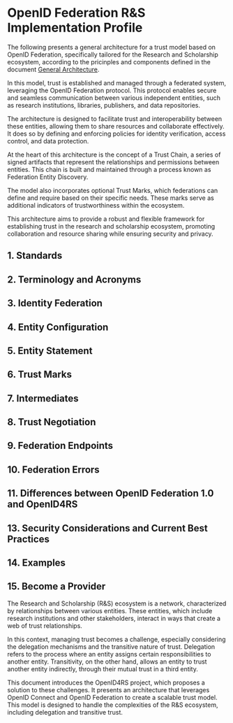 # OpenID Federation R&S Implementation Profile

The following presents a general architecture for a trust model
based on OpenID Federation, specifically tailored for the
Research and Scholarship ecosystem,
according to the pricinples and components defined in the document
[General Architecture](OpenID4RS-General-Architecture.md).

In this model, trust is established and managed through a federated system,
leveraging the OpenID Federation protocol. This protocol enables secure and
seamless communication between various independent entities, such as
research institutions, libraries, publishers, and data repositories.

The architecture is designed to facilitate trust and interoperability
between these entities, allowing them to share resources and collaborate
effectively. It does so by defining and enforcing policies for
identity verification, access control, and data protection.

At the heart of this architecture is the concept of a Trust Chain,
a series of signed artifacts that represent the relationships and
permissions between entities. This chain is built and maintained
through a process known as Federation Entity Discovery.

The model also incorporates optional Trust Marks, which federations
can define and require based on their specific needs. These marks
serve as additional indicators of trustworthiness within the ecosystem.

This architecture aims to provide a robust and flexible framework
for establishing trust in the research and scholarship ecosystem, promoting
collaboration and resource sharing while ensuring security and privacy.


## 1. Standards
## 2. Terminology and Acronyms
## 3. Identity Federation
## 4. Entity Configuration
## 5. Entity Statement
## 6. Trust Marks
## 7. Intermediates
## 8. Trust Negotiation
## 9. Federation Endpoints
## 10. Federation Errors
## 11. Differences between OpenID Federation 1.0 and OpenID4RS
## 13. Security Considerations and Current Best Practices
## 14. Examples
## 15. Become a Provider


The Research and Scholarship (R&S) ecosystem is a network, 
characterized by relationships between various entities. 
These entities, which include research institutions and other stakeholders, 
interact in ways that create a web of trust relationships.

In this context, managing trust becomes a challenge, especially considering 
the delegation mechanisms and the transitive nature of trust. Delegation 
refers to the process where an entity assigns certain responsibilities to 
another entity. Transitivity, on the other hand, allows an entity to trust 
another entity indirectly, through their mutual trust in a third entity.

This document introduces the OpenID4RS project, which proposes a solution 
to these challenges. It presents an architecture that leverages OpenID 
Connect and OpenID Federation to create a scalable trust model. This model 
is designed to handle the complexities of the R&S ecosystem, including 
delegation and transitive trust.
